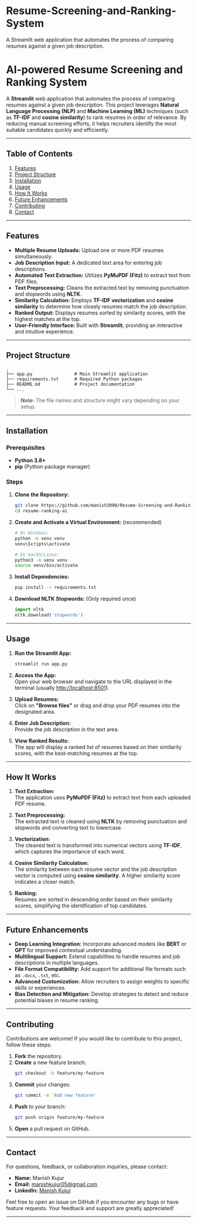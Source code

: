 # Resume-Screening-and-Ranking-System
A Streamlit web application that automates the process of comparing resumes against a given job description.

# AI-powered Resume Screening and Ranking System



A **Streamlit** web application that automates the process of comparing resumes against a given job description. This project leverages **Natural Language Processing (NLP)** and **Machine Learning (ML)** techniques (such as **TF-IDF** and **cosine similarity**) to rank resumes in order of relevance. By reducing manual screening efforts, it helps recruiters identify the most suitable candidates quickly and efficiently.

---

## Table of Contents
1. [Features](#features)  
2. [Project Structure](#project-structure)  
3. [Installation](#installation)  
4. [Usage](#usage)  
5. [How It Works](#how-it-works)  
6. [Future Enhancements](#future-enhancements)  
7. [Contributing](#contributing)  
8. [Contact](#contact)  

---

## Features
- **Multiple Resume Uploads:** Upload one or more PDF resumes simultaneously.
- **Job Description Input:** A dedicated text area for entering job descriptions.
- **Automated Text Extraction:** Utilizes **PyMuPDF (Fitz)** to extract text from PDF files.
- **Text Preprocessing:** Cleans the extracted text by removing punctuation and stopwords using **NLTK**.
- **Similarity Calculation:** Employs **TF-IDF vectorization** and **cosine similarity** to determine how closely resumes match the job description.
- **Ranked Output:** Displays resumes sorted by similarity scores, with the highest matches at the top.
- **User-Friendly Interface:** Built with **Streamlit**, providing an interactive and intuitive experience.

---

## Project Structure
```plaintext
.
├── app.py                # Main Streamlit application
├── requirements.txt      # Required Python packages
├── README.md             # Project documentation
└── ...
```
> **Note:** The file names and structure might vary depending on your setup.

---

## Installation

### Prerequisites
- **Python 3.8+**  
- **pip** (Python package manager)

### Steps
1. **Clone the Repository:**
   ```bash
   git clone https://github.com/manish3000/Resume-Screening-and-Ranking-System
   cd resume-ranking-ai
   ```

2. **Create and Activate a Virtual Environment:** (recommended)
   ```bash
   # On Windows:
   python -m venv venv
   venv\Scripts\activate

   # On macOS/Linux:
   python3 -m venv venv
   source venv/bin/activate
   ```

3. **Install Dependencies:**
   ```bash
   pip install -r requirements.txt
   ```

4. **Download NLTK Stopwords:** (Only required once)
   ```python
   import nltk
   nltk.download('stopwords')
   ```

---

## Usage

1. **Run the Streamlit App:**
   ```bash
   streamlit run app.py
   ```

2. **Access the App:**  
   Open your web browser and navigate to the URL displayed in the terminal (usually [http://localhost:8501](http://localhost:8501)).

3. **Upload Resumes:**  
   Click on **"Browse files"** or drag and drop your PDF resumes into the designated area.

4. **Enter Job Description:**  
   Provide the job description in the text area.

5. **View Ranked Results:**  
   The app will display a ranked list of resumes based on their similarity scores, with the best-matching resumes at the top.

---

## How It Works

1. **Text Extraction:**  
   The application uses **PyMuPDF (Fitz)** to extract text from each uploaded PDF resume.

2. **Text Preprocessing:**  
   The extracted text is cleaned using **NLTK** by removing punctuation and stopwords and converting text to lowercase.

3. **Vectorization:**  
   The cleaned text is transformed into numerical vectors using **TF-IDF**, which captures the importance of each word.

4. **Cosine Similarity Calculation:**  
   The similarity between each resume vector and the job description vector is computed using **cosine similarity**. A higher similarity score indicates a closer match.

5. **Ranking:**  
   Resumes are sorted in descending order based on their similarity scores, simplifying the identification of top candidates.

---

## Future Enhancements
- **Deep Learning Integration:** Incorporate advanced models like **BERT** or **GPT** for improved contextual understanding.
- **Multilingual Support:** Extend capabilities to handle resumes and job descriptions in multiple languages.
- **File Format Compatibility:** Add support for additional file formats such as `.docx`, `.txt`, etc.
- **Advanced Customization:** Allow recruiters to assign weights to specific skills or experiences.
- **Bias Detection and Mitigation:** Develop strategies to detect and reduce potential biases in resume ranking.

---

## Contributing
Contributions are welcome! If you would like to contribute to this project, follow these steps:
1. **Fork** the repository.
2. **Create** a new feature branch:
   ```bash
   git checkout -b feature/my-feature
   ```
3. **Commit** your changes:
   ```bash
   git commit -m 'Add new feature'
   ```
4. **Push** to your branch:
   ```bash
   git push origin feature/my-feature
   ```
5. **Open** a pull request on GitHub.

---

## Contact
For questions, feedback, or collaboration inquiries, please contact:
- **Name:** Manish Kujur
- **Email:** [manishkujur05@gmail.com](mailto:manishkujur05@gmail.com)
- **LinkedIn:** [Manish Kujur](https://www.linkedin.com/in/manish-kujur-bb7615239/)

Feel free to open an issue on GitHub if you encounter any bugs or have feature requests. Your feedback and support are greatly appreciated!

---
